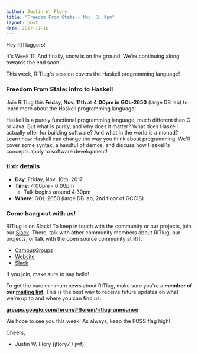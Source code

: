 ```yaml
---
author: Justin W. Flory
title: "Freedom From State - Nov. 3, 4pm"
layout: post
date: 2017-11-10
---
```


Hey RITluggers!

It's Week 11! And finally, snow is on the ground. We're continuing along towards
the end soon.

This week, RITlug's session covers the Haskell programming language!


### Freedom From State: Intro to Haskell

Join RITlug this **Friday, Nov. 11th** at **4:00pm in GOL-2650** (large DB lab)
to learn more about the Haskell programming language!

Haskell is a purely functional programming language, much different than C or
Java. But what is purity, and why does it matter? What does Haskell actually
offer for building software? And what in the world is a monad? Learn how Haskell
can change the way you think about programming. We'll cover some syntax, a
handful of demos, and discuss how Haskell's concepts apply to software
development!


### tl;dr details

* **Day**: Friday, Nov. 10th, 2017
* **Time**: 4:00pm - 6:00pm
    * Talk begins around 4:30pm
* **Where**: GOL-2650 (large DB lab, 2nd floor of GCCIS)


### Come hang out with us!

RITlug is on Slack! To keep in touch with the community or our projects, join
our [Slack](https://rit-lug.slack.com/signup). There, talk with other community
members about RITlug, our projects, or talk with the open source community at
RIT.

* [CampusGroups](https://campusgroups.rit.edu/student_community?club_id=16071 "
RITlug on CampusGroups")
* [Website](http://ritlug.com "RIT Linux Users Group website")
* [Slack](https://rit-lug.slack.com/signup "Join the RITlug Slack")

If you join, make sure to say hello!

To get the bare minimum news about RITlug, make sure you're a **member of our
[mailing list]({{site.social.mailinglist}} "RITlug 
mailing list - Google Groups")**. This is the best way to receive future updates
on what we're up to and where you can find us.

**[groups.google.com/forum/#!forum/ritlug-announce]({{site.social.mailinglist}} "RITlug mailing list - Google Groups")**

We hope to see you this week! As always, keep the FOSS flag high!


Cheers,
- Justin W. Flory (jflory7 / jwf)

